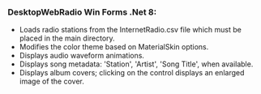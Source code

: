 ### **DesktopWebRadio Win Forms .Net 8:**
* Loads radio stations from the InternetRadio.csv file which must be placed in the main directory.
* Modifies the color theme based on MaterialSkin options.
* Displays audio waveform animations.
* Displays song metadata: 'Station', 'Artist', 'Song Title', when available.
* Displays album covers; clicking on the control displays an enlarged image of the cover.
